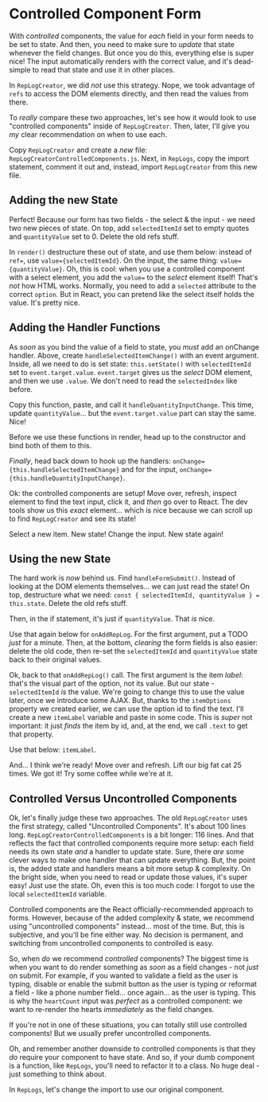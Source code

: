 # Controlled Component Form

With *controlled* components, the value for *each* field in your form needs to be
set to state. And then, you need to make sure to *update* that state whenever the
field changes. But once you do this, everything else is super nice! The input
automatically renders with the correct value, and it's dead-simple to read that
state and use it in other places.

In `RepLogCreator`, we did *not* use this strategy. Nope, we took advantage
of `refs` to access the DOM elements directly, and then read the values from there.

To *really* compare these two approaches, let's see how it would look to use
"controlled components" inside of `RepLogCreator`. Then, later, I'll give you *my*
clear recommendation on when to use each.

Copy `RepLogCreator` and create a *new* file: `RepLogCreatorControlledComponents.js`.
Next, in `RepLogs`, copy the import statement, comment it out and, instead, import
`RepLogCreator` from this new file.

## Adding the new State

Perfect! Because our form has two fields - the select & the input - we need two
new pieces of state. On top, add `selectedItemId` set to empty quotes and
`quantityValue` set to 0. Delete the old refs stuff.

In `render()` destructure these out of state, and use them below: instead of `ref=`,
use `value={selectedItemId}`. On the input, the same thing: `value={quantityValue}`.
Oh, this is cool: when you use a controlled component with a select element, you
add the `value=` to the *select* element itself! That's *not* how HTML works. Normally,
you need to add a `selected` attribute to the correct `option`. But in React, you
can pretend like the select itself holds the value. It's pretty nice.

## Adding the Handler Functions

As *soon* as you bind the value of a field to state, you *must* add an onChange handler.
Above, create `handleSelectedItemChange()` with an event argument. Inside, all we
need to do is set state: `this.setState()` with `selectedItemId` set to
`event.target.value`. `event.target` gives us the *select* DOM element, and then
we use `.value`. We don't need to read the `selectedIndex` like before.

Copy this function, paste, and call it `handleQuantityInputChange`. This time, update
`quantityValue`... but the `event.target.value` part can stay the same. Nice!

Before we use these functions in render, head up to the constructor and bind both
of them to this.

*Finally*, head back down to hook up the handlers:
`onChange={this.handleSelectedItemChange}` and for the input,
`onChange={this.handleQuantityInputChange}`.

Ok: the controlled components are setup! Move over, refresh, inspect element to
find the text input, click it, and *then* go over to React. The dev tools show
us this *exact* element... which is nice because we can scroll up to find
`RepLogCreator` and see its state!

Select a new item. New state! Change the input. New state again!

## Using the new State

The hard work is *now* behind us. Find `handleFormSubmit()`. Instead of looking
at the DOM elements themselves... we can just read the state! On top, destructure
what we need: `const { selectedItemId, quantityValue } = this.state`. Delete the
old refs stuff.

Then, in the if statement, it's just if `quantityValue`. That *is* nice.

Use that again below for `onAddRepLog`. For the first argument, put a TODO *just*
for a minute. Then, at the bottom, *clearing* the form fields is also easier:
delete the old code, then re-set the `selectedItemId` and `quantityValue` state
back to their original values.

Ok, back to that `onAddRepLog()` call. The first argument is the item *label*:
that's the visual part of the option, not its value. But our state - `selectedItemId`
*is* the value. We're going to change this to use the value later, once we introduce
some AJAX. But, thanks to the `itemOptions` property we created earlier, we can
use the option id to find the text. I'll create a new `itemLabel` variable and paste
in some code. This is *super* not important: it just *finds* the item by id, and,
at the end, we call `.text` to get that property.

Use that below: `itemLabel`.

And... I think we're ready! Move over and refresh. Lift our big fat cat 25 times.
We got it! Try some coffee while we're at it.

## Controlled Versus Uncontrolled Components

Ok, let's finally judge these two approaches. The old `RepLogCreator` uses the
first strategy, called "Uncontrolled Components". It's about 100 lines long.
`RepLogCreatorControlledComponents` is a bit longer: 116 lines. And that reflects
the fact that controlled components require more setup: each field needs its
own state *and* a handler to update state. Sure, there *are* some clever ways to make
one handler that can update everything. But, the point is, the added state and
handlers means a bit more setup & complexity. On the bright side, when you need
to read or update those values, it's super easy! Just use the state. Oh, even this
is too much code: I forgot to use the local `selectedItemId` variable.

Controlled components are the React officially-recommended approach to forms. However,
because of the added complexity & state, we recommend using "uncontrolled components"
instead... most of the time. But, this is subjective, and you'll be fine either way.
No decision is permanent, and switching from uncontrolled components to controlled
is easy.

So, when *do* we recommend *controlled* components? The biggest time is when you
want to do render something as *soon* as a field changes - not *just* on submit.
For example, if you wanted to validate a field as the user is typing, disable or
enable the submit button as the user is typing or reformat a field - like a phone
number field... once again... as the user is typing. This is why the `heartCount`
input was *perfect* as a controlled component: we want to re-render the hearts
*immediately* as the field changes.

If you're not in one of these situations, you can totally still use controlled
components! But we usually prefer uncontrolled components.

Oh, and remember another downside to controlled components is that they *do*
require your component to have state. And so, if your dumb component is a function,
like `RepLogs`, you'll need to refactor it to a class. No huge deal - just something
to think about.

In `RepLogs`, let's change the import to use our original component.
